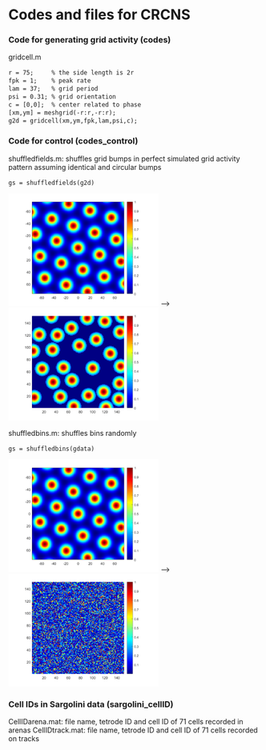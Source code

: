 # Codes and files for CRCNS

### Code for generating grid activity (codes)
gridcell.m
```
r = 75;     % the side length is 2r
fpk = 1;    % peak rate
lam = 37;   % grid period
psi = 0.31; % grid orientation
c = [0,0];  % center related to phase
[xm,ym] = meshgrid(-r:r,-r:r);
g2d = gridcell(xm,ym,fpk,lam,psi,c);
```

### Code for control (codes_control)
shuffledfields.m: shuffles grid bumps in perfect simulated grid activity pattern assuming identical and circular bumps
```
gs = shuffledfields(g2d)
```
<img src="/figures_readme/g2d.png" width="300"> --> <img src="/figures_readme/gs.png" width="300">

shuffledbins.m: shuffles bins randomly
```
gs = shuffledbins(gdata)
```
<img src="/figures_readme/g2d.png" width="300"> --> <img src="/figures_readme/gsb.png" width="300">

### Cell IDs in Sargolini data (sargolini_cellID)
CellIDarena.mat: file name, tetrode ID and cell ID of 71 cells recorded in arenas
CellIDtrack.mat: file name, tetrode ID and cell ID of 71 cells recorded on tracks

